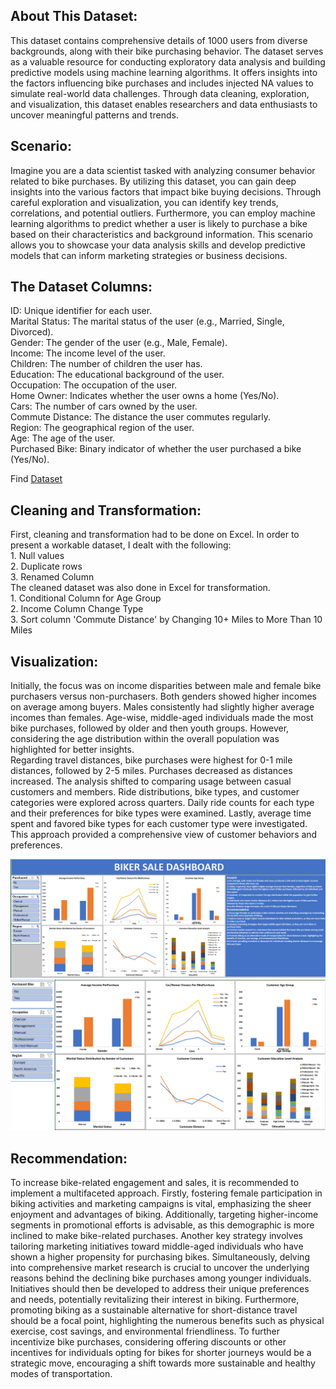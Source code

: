 <!DOCTYPE html>
<html>
<head>
</head>
<body>

<h2>About This Dataset:</h2>
<p>This dataset contains comprehensive details of 1000 users from diverse backgrounds, along with their bike purchasing behavior. The dataset serves as a valuable resource for conducting exploratory data analysis and building predictive models using machine learning algorithms. It offers insights into the factors influencing bike purchases and includes injected NA values to simulate real-world data challenges. Through data cleaning, exploration, and visualization, this dataset enables researchers and data enthusiasts to uncover meaningful patterns and trends.</p>

<h2>Scenario:</h2>
<p>Imagine you are a data scientist tasked with analyzing consumer behavior related to bike purchases. By utilizing this dataset, you can gain deep insights into the various factors that impact bike buying decisions. Through careful exploration and visualization, you can identify key trends, correlations, and potential outliers. Furthermore, you can employ machine learning algorithms to predict whether a user is likely to purchase a bike based on their characteristics and background information. This scenario allows you to showcase your data analysis skills and develop predictive models that can inform marketing strategies or business decisions.</p>

<h2>The Dataset Columns:</h2>
<p>ID: Unique identifier for each user.<br>
Marital Status: The marital status of the user (e.g., Married, Single, Divorced).<br>
Gender: The gender of the user (e.g., Male, Female).<br>
Income: The income level of the user.<br>
Children: The number of children the user has.<br>
Education: The educational background of the user.<br>
Occupation: The occupation of the user.<br>
Home Owner: Indicates whether the user owns a home (Yes/No).<br>
Cars: The number of cars owned by the user.<br>
Commute Distance: The distance the user commutes regularly.<br>
Region: The geographical region of the user.<br>
Age: The age of the user.<br>
Purchased Bike: Binary indicator of whether the user purchased a bike (Yes/No).</p>

<p>Find <a href="https://www.kaggle.com/datasets/heeraldedhia/bike-buyers/discussion">Dataset</a></p>

<h2>Cleaning and Transformation:</h2>
<p>First, cleaning and transformation had to be done on Excel. In order to present a workable dataset, I dealt with the following:<br>
1. Null values<br>
2. Duplicate rows<br>
3. Renamed Column<br>
The cleaned dataset was also done in Excel for transformation.<br>
1. Conditional Column for Age Group<br>
2. Income Column Change Type<br>
3. Sort column 'Commute Distance' by Changing 10+ Miles to More Than 10 Miles</p>

<h2>Visualization:</h2>
<p>Initially, the focus was on income disparities between male and female bike purchasers versus non-purchasers. Both genders showed higher incomes on average among buyers. Males consistently had slightly higher average incomes than females. Age-wise, middle-aged individuals made the most bike purchases, followed by older and then youth groups. However, considering the age distribution within the overall population was highlighted for better insights.<br>
Regarding travel distances, bike purchases were highest for 0-1 mile distances, followed by 2-5 miles. Purchases decreased as distances increased. The analysis shifted to comparing usage between casual customers and members. Ride distributions, bike types, and customer categories were explored across quarters. Daily ride counts for each type and their preferences for bike types were examined. Lastly, average time spent and favored bike types for each customer type were investigated. This approach provided a comprehensive view of customer behaviors and preferences.</p>

</body>
</html>
<img src="https://github.com/EmmanuelOlowuAdeyemi/Bike_Buyers/blob/main/Bike_Buyers/BIKER%20SALE%20DASHBOARD.png" alt="Biker Sales Dashboard">
<img src="https://github.com/EmmanuelOlowuAdeyemi/Bike_Buyers/blob/main/Bike_Buyers/BIKER%20SALE%20DASHBOARD%202.png" alt="Biker Sales Dashboard 2">

<h2>Recommendation:</h2>
<p>To increase bike-related engagement and sales, it is recommended to implement a multifaceted approach. Firstly, fostering female participation in biking activities and marketing campaigns is vital, emphasizing the sheer enjoyment and advantages of biking. Additionally, targeting higher-income segments in promotional efforts is advisable, as this demographic is more inclined to make bike-related purchases. 
Another key strategy involves tailoring marketing initiatives toward middle-aged individuals who have shown a higher propensity for purchasing bikes. Simultaneously, delving into comprehensive market research is crucial to uncover the underlying reasons behind the declining bike purchases among younger individuals. Initiatives should then be developed to address their unique preferences and needs, potentially revitalizing their interest in biking. Furthermore, promoting biking as a sustainable alternative for short-distance travel should be a focal point, highlighting the numerous benefits such as physical exercise, cost savings, and environmental friendliness. To further incentivize bike purchases, considering offering discounts or other incentives for individuals opting for bikes for shorter journeys would be a strategic move, encouraging a shift towards more sustainable and healthy modes of transportation.</p>
